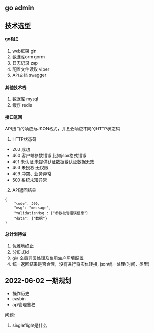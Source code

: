 ## go admin

## 技术选型

#### go相关

1. web框架 gin
2. 数据库orm gorm
3. 日志记录 zap
4. 配置文件读取 viper
5. API文档 swagger

#### 其他技术栈

1. 数据库 mysql
2. 缓存 redis

#### 接口返回

API接口的响应为JSON格式，并且会响应不同的HTTP状态码

1. HTTP状态码

- 200 成功
- 400 客户端参数错误 比如json格式错误
- 401 未认证 未提供认证数据或认证数据无效
- 403 未授权 无权限
- 409 冲突、业务异常
- 500 系统未知异常

2. API返回结果

```
{
    "code": 300,
    "msg": "message",
    "validationMsg : {"参数校验错误信息"}
    "data": {"数据"}
}
```

#### 总计划待做

1. 优雅地终止
2. 分布式id
3. gin 全局异常处理及使用生产环境配置
4. 统一返回结果是否合理，没有进行将实体转换, json统一处理(时间、类型)

## 2022-06-02 一期规划

- 操作历史
- casbin
- api管理鉴权

问题:

1. singleflight是什么



